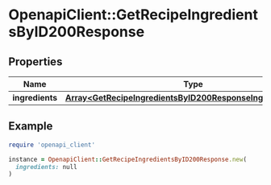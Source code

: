 # OpenapiClient::GetRecipeIngredientsByID200Response

## Properties

| Name | Type | Description | Notes |
| ---- | ---- | ----------- | ----- |
| **ingredients** | [**Array&lt;GetRecipeIngredientsByID200ResponseIngredientsInner&gt;**](GetRecipeIngredientsByID200ResponseIngredientsInner.md) |  |  |

## Example

```ruby
require 'openapi_client'

instance = OpenapiClient::GetRecipeIngredientsByID200Response.new(
  ingredients: null
)
```

